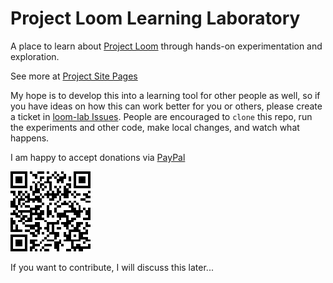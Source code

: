# Project Loom Learning Laboratory

A place to learn about [Project Loom](https://openjdk.java.net/projects/loom) through hands-on
experimentation and exploration.

See more at [Project Site Pages](https://kolotyluk.github.io/loom-lab) 

My hope is to develop this into a learning tool for other people as well, so if you have ideas on how
this can work better for you or others, please create a ticket in
[loom-lab Issues](https://github.com/kolotyluk/loom-lab/issues).
People are encouraged to `clone` this repo, run the experiments
and other code, make local changes, and watch what happens.

I am happy to accept donations via
[PayPal](https://www.paypal.com/donate/?hosted_button_id=MHJPUV97X4XVC)

![QR Code](docs/QR-Code.png)

If you want to contribute, I will discuss this later...

